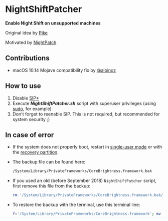 # NightShiftPatcher

**Enable Night Shift on unsupported machines**

Original idea by [Pike](https://pikeralpha.wordpress.com/2017/01/30/4398)

Motivated by [NightPatch](https://github.com/pookjw/NightPatch)

## Contributions

- macOS 10.14 Mojave compatibility fix by [@albinoz](https://github.com/albinoz)

## How to use

1. Disable [SIP](https://developer.apple.com/library/content/documentation/Security/Conceptual/System_Integrity_Protection_Guide/ConfiguringSystemIntegrityProtection/ConfiguringSystemIntegrityProtection.html)[*](https://en.wikipedia.org/wiki/System_Integrity_Protection)
2. Execute ***NightShiftPatcher.sh*** script with superuser privileges (using [sudo](https://en.wikipedia.org/wiki/Sudo), for example)
3. Don't forget to reenable SIP. This is not required, but recommended for system security ;)

## In case of error

- If the system does not properly boot, restart in [single-user mode](https://support.apple.com/en-bh/HT201573) or with the [recovery partition](https://support.apple.com/en-us/HT201314). 

- The backup file can be found here:

  ```sh
  /System/Library/PrivateFrameworks/CoreBrightness.framework.bak
  ```

- If you used an old (before September 2018) `NightShiftPatcher` script, first remove this file from the backup:

  ```sh
  rm '/System/Library/PrivateFrameworks/CoreBrightness.framework.bak/Versions/Current/CoreBrightness.temp'
  ```

- To restore the backup with the terminal, use this terminal line:

  ```sh
  f='/System/Library/PrivateFrameworks/CoreBrightness.framework'; mv "${f}" "${f}.hack"; mv "${f}.bak" "${f}";
  ```



